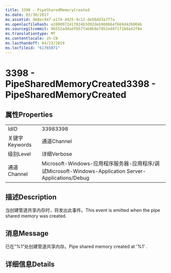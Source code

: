 ```yaml
---
title: 3398 - PipeSharedMemoryCreated
ms.date: 03/30/2017
ms.assetid: d68ec947-a174-4425-9c12-de56dd3a7f7a
ms.openlocfilehash: e2800972417824b3d92deb980664f669d426004b
ms.sourcegitcommit: 9b552addadfb57fab0b9e7852ed4f1f1b8a42f8e
ms.translationtype: MT
ms.contentlocale: zh-CN
ms.lasthandoff: 04/23/2019
ms.locfileid: "61765071"
---
```

# <a name="3398---pipesharedmemorycreated"></a><span data-ttu-id="f6436-102">3398 - PipeSharedMemoryCreated</span><span class="sxs-lookup"><span data-stu-id="f6436-102">3398 - PipeSharedMemoryCreated</span></span>
## <a name="properties"></a><span data-ttu-id="f6436-103">属性</span><span class="sxs-lookup"><span data-stu-id="f6436-103">Properties</span></span>  
  
|||  
|-|-|  
|<span data-ttu-id="f6436-104">Id</span><span class="sxs-lookup"><span data-stu-id="f6436-104">ID</span></span>|<span data-ttu-id="f6436-105">3398</span><span class="sxs-lookup"><span data-stu-id="f6436-105">3398</span></span>|  
|<span data-ttu-id="f6436-106">关键字</span><span class="sxs-lookup"><span data-stu-id="f6436-106">Keywords</span></span>|<span data-ttu-id="f6436-107">通道</span><span class="sxs-lookup"><span data-stu-id="f6436-107">Channel</span></span>|  
|<span data-ttu-id="f6436-108">级别</span><span class="sxs-lookup"><span data-stu-id="f6436-108">Level</span></span>|<span data-ttu-id="f6436-109">详细</span><span class="sxs-lookup"><span data-stu-id="f6436-109">Verbose</span></span>|  
|<span data-ttu-id="f6436-110">通道</span><span class="sxs-lookup"><span data-stu-id="f6436-110">Channel</span></span>|<span data-ttu-id="f6436-111">Microsoft-Windows-应用程序服务器-应用程序/调试</span><span class="sxs-lookup"><span data-stu-id="f6436-111">Microsoft-Windows-Application Server-Applications/Debug</span></span>|  
  
## <a name="description"></a><span data-ttu-id="f6436-112">描述</span><span class="sxs-lookup"><span data-stu-id="f6436-112">Description</span></span>  
 <span data-ttu-id="f6436-113">当创建管道共享内存时，将发出此事件。</span><span class="sxs-lookup"><span data-stu-id="f6436-113">This event is emitted when the pipe shared memory was created.</span></span>  
  
## <a name="message"></a><span data-ttu-id="f6436-114">消息</span><span class="sxs-lookup"><span data-stu-id="f6436-114">Message</span></span>  
 <span data-ttu-id="f6436-115">已在“%1”处创建管道共享内存。</span><span class="sxs-lookup"><span data-stu-id="f6436-115">Pipe shared memory created at '%1' .</span></span>  
  
## <a name="details"></a><span data-ttu-id="f6436-116">详细信息</span><span class="sxs-lookup"><span data-stu-id="f6436-116">Details</span></span>
